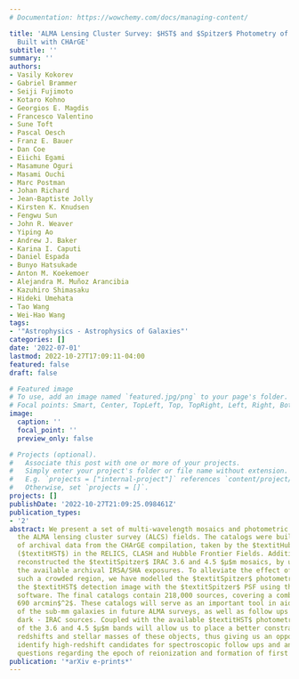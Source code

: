```yaml
---
# Documentation: https://wowchemy.com/docs/managing-content/

title: 'ALMA Lensing Cluster Survey: $HST$ and $Spitzer$ Photometry of 33 Lensed Fields
  Built with CHArGE'
subtitle: ''
summary: ''
authors:
- Vasily Kokorev
- Gabriel Brammer
- Seiji Fujimoto
- Kotaro Kohno
- Georgios E. Magdis
- Francesco Valentino
- Sune Toft
- Pascal Oesch
- Franz E. Bauer
- Dan Coe
- Eiichi Egami
- Masamune Oguri
- Masami Ouchi
- Marc Postman
- Johan Richard
- Jean-Baptiste Jolly
- Kirsten K. Knudsen
- Fengwu Sun
- John R. Weaver
- Yiping Ao
- Andrew J. Baker
- Karina I. Caputi
- Daniel Espada
- Bunyo Hatsukade
- Anton M. Koekemoer
- Alejandra M. Muñoz Arancibia
- Kazuhiro Shimasaku
- Hideki Umehata
- Tao Wang
- Wei-Hao Wang
tags:
- '"Astrophysics - Astrophysics of Galaxies"'
categories: []
date: '2022-07-01'
lastmod: 2022-10-27T17:09:11-04:00
featured: false
draft: false

# Featured image
# To use, add an image named `featured.jpg/png` to your page's folder.
# Focal points: Smart, Center, TopLeft, Top, TopRight, Left, Right, BottomLeft, Bottom, BottomRight.
image:
  caption: ''
  focal_point: ''
  preview_only: false

# Projects (optional).
#   Associate this post with one or more of your projects.
#   Simply enter your project's folder or file name without extension.
#   E.g. `projects = ["internal-project"]` references `content/project/deep-learning/index.md`.
#   Otherwise, set `projects = []`.
projects: []
publishDate: '2022-10-27T21:09:25.098461Z'
publication_types:
- '2'
abstract: We present a set of multi-wavelength mosaics and photometric catalogs in
  the ALMA lensing cluster survey (ALCS) fields. The catalogs were built by reprocessing
  of archival data from the CHArGE compilation, taken by the $textitHubble Space Telescope$
  ($textitHST$) in the RELICS, CLASH and Hubble Frontier Fields. Additionally we have
  reconstructed the $textitSpitzer$ IRAC 3.6 and 4.5 $μ$m mosaics, by utilising all
  the available archival IRSA/SHA exposures. To alleviate the effect of blending in
  such a crowded region, we have modelled the $textitSpitzer$ photometry by convolving
  the $textitHST$ detection image with the $textitSpitzer$ PSF using the novel $textttgolfir$
  software. The final catalogs contain 218,000 sources, covering a combined area of
  690 arcmin$^2$. These catalogs will serve as an important tool in aiding the search
  of the sub-mm galaxies in future ALMA surveys, as well as follow ups of the $textitHST$
  dark - IRAC sources. Coupled with the available $textitHST$ photometry the addition
  of the 3.6 and 4.5 $μ$m bands will allow us to place a better constraint on photometric
  redshifts and stellar masses of these objects, thus giving us an opportunity to
  identify high-redshift candidates for spectroscopic follow ups and answer the important
  questions regarding the epoch of reionization and formation of first galaxies.
publication: '*arXiv e-prints*'
---
```

